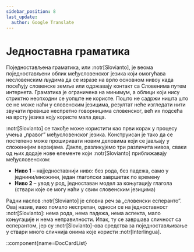```yaml
---
sidebar_position: 8
last_update:
  author: Google Translate
---
```


# Једноставна граматика

Поједностављена граматика, или :notr[Slovianto], је веома поједностављени облик међусловенског језика који омогућава несловенским људима да се изразе на врло основном нивоу када посећују словенске земље или одржавају контакт са Словенима путем интернета. Граматика је ограничена на минимум, а облици који нису стриктно неопходни се уопште не користе. Пошто не садржи ништа што се не може наћи у словенским језицима, резултат неће изгледати нити звучати превише неспретно говорницима словенског, већ их подсећа на врсту језика коју користе мала деца.

:notr[Slovianto] се такође може користити као први корак у процесу учења „правог” међусловенског језика. Конструисан је тако да се постепено може проширивати новим деловима који се јављају у сложенијим верзијама. Дакле, разликујемо три различита нивоа, сваки од њих додаје нове елементе који :notr[Slovianto] приближавају међусловенском:

- **Ниво 1** – најједноставнији ниво: без рода, без падежа, само у једнини/множини, један глаголски завршетак по времену
- **Ниво 2** – увод у род, једноставан модел за коњугацију глагола (ствари које се могу наћи у свим словенским језицима)

Радни наслов :notr[Slovianto] је словна реч за „словенски есперанто”. Овај назив, иако помало неспретан, односи се на једноставност :notr[Slovianto]: нема рода, нема падежа, нема аспекта, мало коњугације и нема неправилности. Ипак, ту се завршава сличност са есперантом, јер су :notr[Slovianto]-ова средства за поједностављивање у ствари много сличнија онима које користи :notr[Interlingua].

::component{name=DocCardList}
